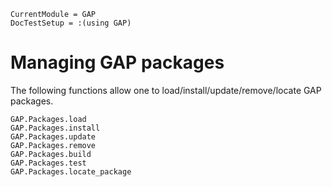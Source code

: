 ```@meta
CurrentModule = GAP
DocTestSetup = :(using GAP)
```

# Managing GAP packages

The following functions allow one to load/install/update/remove/locate
GAP packages.

```@docs
GAP.Packages.load
GAP.Packages.install
GAP.Packages.update
GAP.Packages.remove
GAP.Packages.build
GAP.Packages.test
GAP.Packages.locate_package
```

